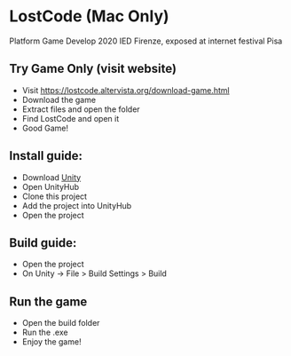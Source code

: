 # LostCode (Mac Only)
Platform Game Develop 2020 IED Firenze, exposed at internet festival Pisa

## Try Game Only (visit website)
- Visit https://lostcode.altervista.org/download-game.html
- Download the game
- Extract files and open the folder
- Find LostCode and open it
- Good Game!

## Install guide:

- Download [Unity](https://unity3d.com/get-unity/download)
- Open UnityHub
- Clone this project
- Add the project into UnityHub
- Open the project

## Build guide:

- Open the project
- On Unity -> File > Build Settings > Build

## Run the game

- Open the build folder
- Run the .exe
- Enjoy the game!
